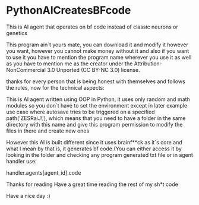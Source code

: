 # PythonAICreatesBFcode
This is AI agent that operates on bf code instead of classic neurons or genetics

This program ain`t yours mate, you can download it and modify it however you want,
however you cannot make money without it and also if you want to use it you have to
mention the program name wherever you use it as well as you have to mention me as the
creator under the Attribution-NonCommercial 3.0 Unported (CC BY-NC 3.0) license.

thanks for every person that is being honest with themselves and follows the rules,
now for the technical aspects:

This is AI agent written using OOP in Python,
it uses only random and math modules so you don`t have to set the
environment except in later example use case where autosave tries to be triggered on
a specified path('ZESRaiJ\\'), which means that you need to have a folder in the same directory
with this name and give this program permission to modify the files in there and create new ones

However this AI is built different since it uses brainf**ck as it`s core and what I mean by
that is, it generates bf code.(You can either access it by looking in the folder and checking
any program generated txt file or in agent handler use:

handler.agents[agent_id].code

Thanks for reading
Have a great time reading the rest of my sh*t code

Have a nice day :)
